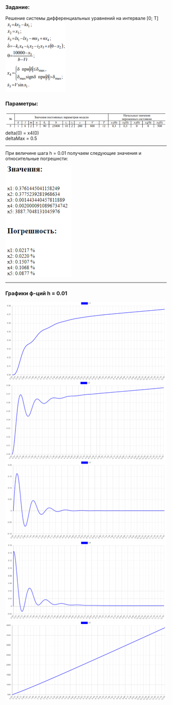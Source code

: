 ### Задание:
Решение системы дифференциальных уравнений на интервале [0; T]  
![](./img/task.png)


### Параметры:  
![](./img/const_params.png)  
delta(0) = x4(0)  
deltaMax = 0.5

------

При величине шага h = 0.01 получаем следующие значения и относительные погрешнсти:  


![](./img/result.png)  

------

### Графики ф-ций h = 0.01

![](./img/x1.png)  
![](./img/x2.png)  
![](./img/x3.png)  
![](./img/x4.png)  
![](./img/x5.png)  